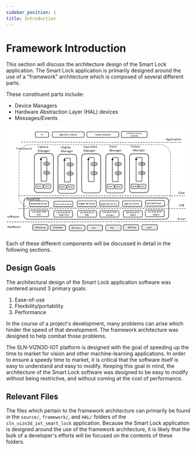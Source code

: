 ```yaml
---
sidebar_position: 1
title: Introduction
---
```


# Framework Introduction

This section will discuss the architecture design of the Smart Lock application.
The Smart Lock application is primarily designed around the use of a "framework" architecture
which is composed of several different parts.

These constituent parts include:

* Device Managers
* Hardware Abstraction Layer (HAL) devices
* Messages/Events

![Architecture Diagram](../../static/img/framework/framework_arch_diagram.jpg)

Each of these different components will be discussed in detail in the following sections.

## Design Goals

The architectural design of the Smart Lock application software was centered around 3 primary goals:

1. Ease-of-use
2. Flexibility/portability
3. Performance

In the course of a project's development,
many problems can arise which hinder the speed of that development.
The framework architecture was designed to help combat those problems.

The SLN-VIZN3D-IOT platform is designed with the goal of speeding up the time to market for vision and other machine-learning applications.
In order to ensure a speedy time to market,
it is critical that the software itself is easy to understand and easy to modify.
Keeping this goal in mind,
the architecture of the Smart Lock software was designed to be easy to modify without being restrictive,
and without coming at the cost of performance.

## Relevant Files

The files which pertain to the framework architecture
can primarily be found in the `source/`, `framework/`, and `HAL/` folders of the `sln_vizn3d_iot_smart_lock` application.
Because the Smart Lock application is designed around the use of the framework architecture,
it is likely that the bulk of a developer's efforts will be focused on the contents of these folders.
